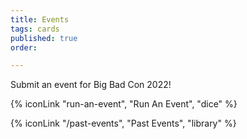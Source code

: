 ```yaml
---
title: Events
tags: cards
published: true
order: 

---
```


Submit an event for Big Bad Con 2022!

<!-- {% iconLink "/events", "Events", "calendar-clock" %} -->
{% iconLink "run-an-event", "Run An Event", "dice" %}

{% iconLink "/past-events", "Past Events", "library" %}
